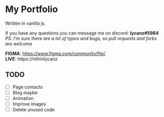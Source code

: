# My Portfolio #
Written in vanilla js.

If you have any questions you can message me on discord: **lycanz#5984**  
*PS. I'm sure there are a lot of typos and bugs, so pull requests and forks are welcome*  

**FIGMA**: https://www.figma.com/community/file/  
**LIVE**: https://nithinlycanz

## TODO ##
- [ ] Page contacts
- [ ] Blog maybe
- [ ] Animation
- [ ] Improve images
- [ ] Delete unused code
